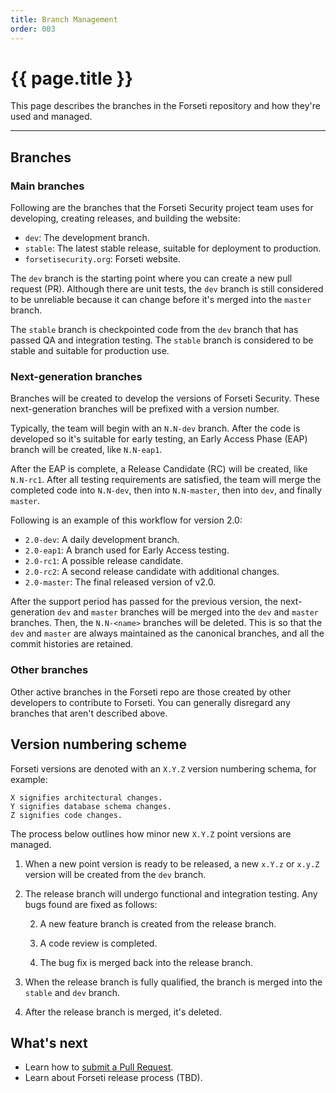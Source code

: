 ```yaml
---
title: Branch Management
order: 003
---
```


#  {{ page.title }}

This page describes the branches in the Forseti repository and how they're used
and managed.

---

## Branches

### Main branches

Following are the branches that the Forseti Security project team uses
for developing, creating releases, and building the website:

* `dev`: The development branch.
* `stable`: The latest stable release, suitable for deployment to production.
* `forsetisecurity.org`: Forseti website.

The `dev` branch is the starting point where you can create a new pull
request (PR). Although there are unit tests, the `dev` branch is still
considered to be unreliable because it can change before it's merged into
the `master` branch.

The `stable` branch is checkpointed code from the `dev` branch that
has passed QA and integration testing. The `stable` branch is considered
to be stable and suitable for production use.

### Next-generation branches

Branches will be created to develop the versions of Forseti Security.
These next-generation branches will be prefixed with a version number.

Typically, the team will begin with an `N.N-dev` branch. After the code
is developed so it's suitable for early testing, an Early Access Phase (EAP)
branch will be created, like `N.N-eap1`.

After the EAP is complete, a Release Candidate (RC) will be created, like
`N.N-rc1`. After all testing requirements are satisfied,
the team will merge the completed code into `N.N-dev`, then into
`N.N-master`, then into `dev`, and finally `master`.

Following is an example of this workflow for version 2.0:

* `2.0-dev`: A daily development branch.
* `2.0-eap1`: A branch used for Early Access testing.
* `2.0-rc1`: A possible release candidate.
* `2.0-rc2`: A second release candidate with additional changes.
* `2.0-master`: The final released version of v2.0.

After the support period has passed for the previous version, the
next-generation `dev` and `master` branches will be merged into the
`dev` and `master` branches. Then, the `N.N-<name>` branches will be deleted.
This is so that the `dev` and `master` are always maintained as the canonical
branches, and all the commit histories are retained.

### Other branches

Other active branches in the Forseti repo are those created by other developers
to contribute to Forseti. You can generally disregard any branches that aren't
described above.

## Version numbering scheme

Forseti versions are denoted with an `X.Y.Z` version numbering schema, for example:

```
X signifies architectural changes.
Y signifies database schema changes.
Z signifies code changes.
```

The process below outlines how minor new `X.Y.Z` point versions are managed.

1. When a new point version is ready to be released, a new `x.Y.z` or `x.y.Z`
version will be created from the `dev` branch.

1. The release branch will undergo functional and integration testing. Any bugs
found are fixed as follows:

   2. A new feature branch is created from the release branch.

   2. A code review is completed.

   2. The bug fix is merged back into the release branch.

1. When the release branch is fully qualified, the branch is merged into
the `stable` and `dev` branch.

1. After the release branch is merged, it's deleted.

## What's next

* Learn how to [submit a Pull Request](https://github.com/GoogleCloudPlatform/forseti-security/blob/master/.github/CONTRIBUTING.md).
* Learn about Forseti release process (TBD).

